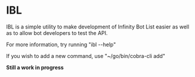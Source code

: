 # IBL

IBL is a simple utility to make development of Infinity Bot List easier as well as to allow bot developers to test the API. 

For more information, try running "ibl --help"

If you wish to add a new command, use "~/go/bin/cobra-cli add"

**Still a work in progress**